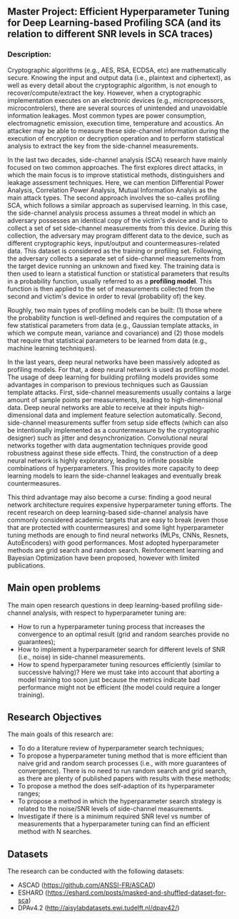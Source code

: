 ## Master Project: Efficient Hyperparameter Tuning for Deep Learning-based Profiling SCA (and its relation to different SNR levels in SCA traces)

### Description:

Cryptographic algorithms (e.g., AES, RSA, ECDSA, etc) are mathematically secure. Knowing the input and output data (i.e., plaintext and ciphertext), as well as every detail about the cryptographic 
algorithm, is not enough to recover/compute/extract the key. However, when a cryptographic implementation executes on an electronic devices (e.g., microprocessors, microcontrolers),
there are several sources of unintended and unavoidable information leakages. Most common types are power consumption, electromagnetic emission, execution time, temperature and acoustics.
An attacker may be able to measure these side-channel information during the execution of encryption or decryption operation and to perform statistical analysis to extract the key from 
the side-channel measurements.  

In the last two decades, side-channel analysis (SCA) research have mainly focused on two common approaches. 
The first explores direct attacks, in which the main focus is to improve statistical methods, distinguishers and leakage assessment 
techniques. Here, we can mention Differential Power Analysis, Correlation Power Analysis, Mutual Information Analyis as the main attack
types. The second approach involves the so-calles profiling SCA, which follows a similar approach as supervised learning. In this case, the 
side-channel analysis process assumes a threat model in which an adversary possesses an identical copy of the victim's device and is able to 
collect a set of set side-channel measurements from this device. During this collection, the adversary may program different data to the device,
such as different cryptographic keys, input/output and countermeasures-related data. This dataset is considered as the training or profiling set.
Following, the adversary collects a separate set of side-channel measurements from the target device running an unknown and fixed key. 
The training data is then used to learn a statistical function or statistical parameters that results in a probability function, usually 
referred to as a **profiling model**. This function is then applied to the set of measurements collected from the second and victim's device in order to reval (probability of) the key.

Roughly, two main types of profiling models can be built: (1) those where the probability function is well-defined and requires the computation
of a few statistical parameters from data (e.g., Gaussian template attacks, in which we compute mean, variance and covariance) and (2) those models that 
require that statistical parameters to be learned from data (e.g., machine learning techniques).

In the last years, deep neural networks have been massively adopted as profiling models. For that, a deep neural network is used as profiling model.
The usage of deep learning for building profiling models provides some advantages in comparison to previous techniques such as Gaussian template attacks. 
First, side-channel measurements usually contains a large amount of sample points per measurements, leading to high-dimensional data. Deep neural networks
are able to receive at their inputs high-dimensional data and implement feature selection automatically. Second, side-channel measurements suffer from
setup side effects (which can also be intentionally implemented as a countermeasure by the cryptographic designer) such as jitter and desynchronization. 
Convolutional neural networks together with data augmentation techniques provide good robustness against these side effects. Third, the construction of a deep
neural network is highly exploratory, leading to infinite possible combinations of hyperparameters. This provides more capacity to deep learning models to learn the 
side-channel leakages and eventually break countermeasures. 

This third advantage may also become a curse: finding a good neural network architecture requires expensive hyperparameter tuning efforts. The recent 
research on deep learning-based side-channel analysis have commonly considered academic targets that are easy to break (even those that are protected with countermeasures)
and some light hyperparameter tuning methods are enough to find neural networks (MLPs, CNNs, Resnets, AutoEncoders) with good performances. Most adopted
hyperparameter methods are grid search and random search. Reinforcement learning and Bayesian Optimization have been proposed, however with limited publications.

## Main open problems

The main open research questions in deep learning-based profiling side-channel analysis, with respect to hyperparameter tuning are:
- How to run a hyperparameter tuning process that increases the convergence to an optimal result (grid and random searches provide no guarantees);
- How to implement a hyperparameter search for different levels of SNR (i.e., noise) in side-channel measurements.
- How to spend hyperparameter tuning resources efficiently (similar to successive halving)? Here we must take into account that aborting a model training too soon just because the metrics indicate bad performance might not be efficient (the model could require a longer training).

## Research Objectives

The main goals of this research are:
- To do a literature review of hyperparameter search techniques;
- To propose a hyperparameter tuning method that is more efficient than naive grid and random search processes (i.e., with more guarantees of convergence). 
There is no need to run random search and grid search, as there are plenty of published papers with results with these methods;
- To propose a method the does self-adaption of its hyperparameter ranges;
- To propose a method in which the hyperparameter search strategy is related to the noise/SNR levels of side-channel measurements.
- Investigate if there is a minimum required SNR level vs number of measurements that a hyperparameter tuning can find an efficient method with N searches. 

## Datasets 

The research can be conducted with the following datasets:
- ASCAD (https://github.com/ANSSI-FR/ASCAD)
- ESHARD (https://eshard.com/posts/masked-and-shuffled-dataset-for-sca)
- DPAv4.2 (http://aisylabdatasets.ewi.tudelft.nl/dpav42/)





